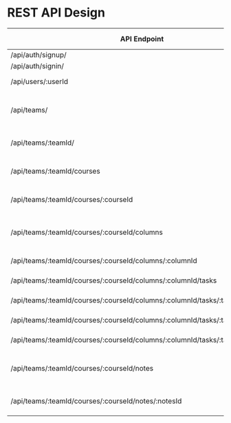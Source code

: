 # REST API Design


| API Endpoint                                                                  | HTTP Verb          | Description                                                   |
| ----------------------------------------------------------------------------- | ------------------ | ------------------------------------------------------------- |
| /api/auth/signup/                                                             | POST               | user registration                                             |
| /api/auth/signin/                                                             | POST               | user login                                                    |
| /api/users/:userId                                                            | GET, DELETE        | get/delete a specific user                                    |
| /api/teams/                                                                   | GET, POST          | get list of teams for user/create new team including the user |
| /api/teams/:teamId/                                                           | GET, DELETE, PATCH | get/delete/update specific team                               |
| /api/teams/:teamId/courses                                                    | GET, POST          | get list of courses for team/create course for team           |
| /api/teams/:teamId/courses/:courseId                                          | GET, DELETE, PATCH | get/delete/update specific courses                            |
| /api/teams/:teamId/courses/:courseId/columns                                  | GET, POST          | get columns for specific course/create new column             |
| /api/teams/:teamId/courses/:courseId/columns/:columnId                        | DELETE, PATCH      | delete/update specific column                                 |
| /api/teams/:teamId/courses/:courseId/columns/:columnId/tasks                  | POST               | create task for specific column                               |
| /api/teams/:teamId/courses/:courseId/columns/:columnId/tasks/:taskId          | DELETE, PATCH      | delete/update specific task                                   |
| /api/teams/:teamId/courses/:courseId/columns/:columnId/tasks/:taskId/move     | PATCH              | move task to specific column                                  |
| /api/teams/:teamId/courses/:courseId/columns/:columnId/tasks/:taskId/complete | PATCH              | mark task as completed                                        |
| /api/teams/:teamId/courses/:courseId/notes                                    | GET, POST          | get notes for specific course/create new note                 |
| /api/teams/:teamId/courses/:courseId/notes/:notesId                           | GET, DELETE, PATCH | get/delete/update specific note                               |